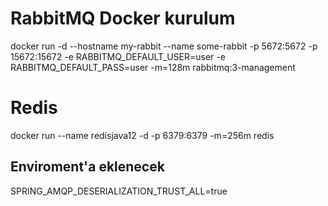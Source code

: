 # RabbitMQ Docker kurulum
docker run -d --hostname my-rabbit --name some-rabbit -p 5672:5672 -p 15672:15672 -e RABBITMQ_DEFAULT_USER=user -e RABBITMQ_DEFAULT_PASS=user -m=128m  rabbitmq:3-management  

# Redis
docker run --name redisjava12 -d -p 6379:6379 -m=256m  redis


## Enviroment'a eklenecek
SPRING_AMQP_DESERIALIZATION_TRUST_ALL=true
